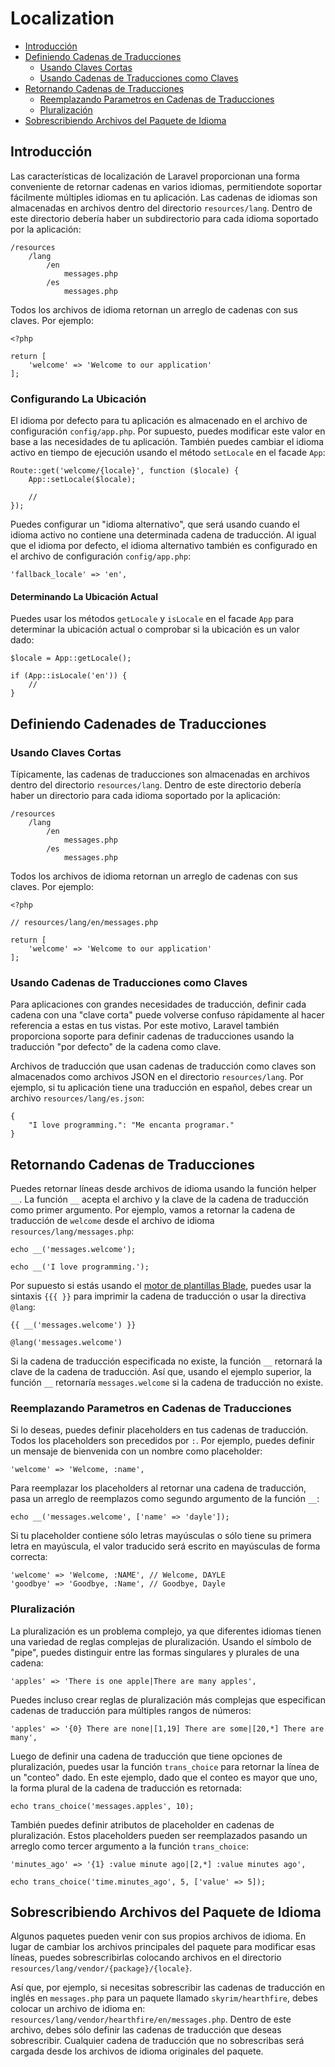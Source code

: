 # Localization

- [Introducción](#introduction)
- [Definiendo Cadenas de Traducciones](#defining-translation-strings)
    - [Usando Claves Cortas](#using-short-keys)
    - [Usando Cadenas de Traducciones como Claves](#using-translation-strings-as-keys)
- [Retornando Cadenas de Traducciones](#retrieving-translation-strings)
    - [Reemplazando Parametros en Cadenas de Traducciones](#replacing-parameters-in-translation-strings)
    - [Pluralización](#pluralization)
- [Sobrescribiendo Archivos del Paquete de Idioma](#overriding-package-language-files)

<a name="introduction"></a>
## Introducción

Las características de localización de Laravel proporcionan una forma conveniente de retornar cadenas en varios idiomas, permitiendote soportar fácilmente múltiples idiomas en tu aplicación. Las cadenas de idiomas son almacenadas en archivos dentro del directorio `resources/lang`. Dentro de este directorio debería haber un subdirectorio para cada idioma soportado por la aplicación:

    /resources
        /lang
            /en
                messages.php
            /es
                messages.php

Todos los archivos de idioma retornan un arreglo de cadenas con sus claves. Por ejemplo:

    <?php

    return [
        'welcome' => 'Welcome to our application'
    ];

### Configurando La Ubicación

El idioma por defecto para tu aplicación es almacenado en el archivo de configuración `config/app.php`. Por supuesto, puedes modificar este valor en base a las necesidades de tu aplicación. También puedes cambiar el idioma activo en tiempo de ejecución usando el método `setLocale` en el facade `App`:

    Route::get('welcome/{locale}', function ($locale) {
        App::setLocale($locale);

        //
    });

Puedes configurar un "idioma alternativo", que será usando cuando el idioma activo no contiene una determinada cadena de traducción. Al igual que el idioma por defecto, el idioma alternativo también es configurado en el archivo de configuración `config/app.php`:

    'fallback_locale' => 'en',

#### Determinando La Ubicación Actual

Puedes usar los métodos `getLocale` y `isLocale` en el facade `App` para determinar la ubicación actual o comprobar si la ubicación es un valor dado:

    $locale = App::getLocale();

    if (App::isLocale('en')) {
        //
    }

<a name="defining-translation-strings"></a>
## Definiendo Cadenades de Traducciones

<a name="using-short-keys"></a>
### Usando Claves Cortas 

Típicamente, las cadenas de traducciones son almacenadas en archivos dentro del directorio `resources/lang`. Dentro de este directorio debería haber un directorio para cada idioma soportado por la aplicación:

    /resources
        /lang
            /en
                messages.php
            /es
                messages.php

Todos los archivos de idioma retornan un arreglo de cadenas con sus claves. Por ejemplo:

    <?php

    // resources/lang/en/messages.php

    return [
        'welcome' => 'Welcome to our application'
    ];

<a name="using-translation-strings-as-keys"></a>
### Usando Cadenas de Traducciones como Claves

Para aplicaciones con grandes necesidades de traducción, definir cada cadena con una "clave corta" puede volverse confuso rápidamente al hacer referencia a estas en tus vistas. Por este motivo, Laravel también proporciona soporte para definir cadenas de traducciones usando la traducción "por defecto" de la cadena como clave.

Archivos de traducción que usan cadenas de traducción como claves son almacenados como archivos JSON en el directorio `resources/lang`. Por ejemplo, si tu aplicación tiene una traducción en español, debes crear un archivo `resources/lang/es.json`:

    {
        "I love programming.": "Me encanta programar."
    }

<a name="retrieving-translation-strings"></a>
## Retornando Cadenas de Traducciones

Puedes retornar líneas desde archivos de idioma usando la función helper `__`. La función `__` acepta el archivo y la clave de la cadena de traducción como primer argumento. Por ejemplo, vamos a retornar la cadena de traducción de `welcome` desde el archivo de idioma `resources/lang/messages.php`:

    echo __('messages.welcome');

    echo __('I love programming.');

Por supuesto si estás usando el [motor de plantillas Blade](/docs/{{version}}/blade), puedes usar la sintaxis `{{{ }}` para imprimir la cadena de traducción o usar la directiva `@lang`:

    {{ __('messages.welcome') }}

    @lang('messages.welcome')

Si la cadena de traducción especificada no existe, la función `__` retornará la clave de la cadena de traducción. Así que, usando el ejemplo superior, la función `__` retornaría `messages.welcome` si la cadena de traducción no existe.

<a name="replacing-parameters-in-translation-strings"></a>
### Reemplazando Parametros en Cadenas de Traducciones

Si lo deseas, puedes definir placeholders en tus cadenas de traducción. Todos los placeholders son precedidos por `:`. Por ejemplo, puedes definir un mensaje de bienvenida con un nombre como placeholder: 

    'welcome' => 'Welcome, :name',

Para reemplazar los placeholders al retornar una cadena de traducción, pasa un arreglo de reemplazos como segundo argumento de la función `__`:

    echo __('messages.welcome', ['name' => 'dayle']);

Si tu placeholder contiene sólo letras mayúsculas o sólo tiene su primera letra en mayúscula, el valor traducido será escrito en mayúsculas de forma correcta:

    'welcome' => 'Welcome, :NAME', // Welcome, DAYLE
    'goodbye' => 'Goodbye, :Name', // Goodbye, Dayle

<a name="pluralization"></a>
### Pluralización

La pluralización es un problema complejo, ya que diferentes idiomas tienen una variedad de reglas complejas de pluralización. Usando el símbolo de "pipe", puedes distinguir entre las formas singulares y plurales de una cadena:

    'apples' => 'There is one apple|There are many apples',

Puedes incluso crear reglas de pluralización más complejas que especifican cadenas de traducción para múltiples rangos de números:

    'apples' => '{0} There are none|[1,19] There are some|[20,*] There are many',

Luego de definir una cadena de traducción que tiene opciones de pluralización, puedes usar la función `trans_choice` para retornar la línea de un "conteo" dado. En este ejemplo, dado que el conteo es mayor que uno, la forma plural de la cadena de traducción es retornada:

    echo trans_choice('messages.apples', 10);

También puedes definir atributos de placeholder en cadenas de pluralización. Estos placeholders pueden ser reemplazados pasando un arreglo como tercer argumento a la función `trans_choice`:

    'minutes_ago' => '{1} :value minute ago|[2,*] :value minutes ago',

    echo trans_choice('time.minutes_ago', 5, ['value' => 5]);

<a name="overriding-package-language-files"></a>
## Sobrescribiendo Archivos del Paquete de Idioma

Algunos paquetes pueden venir con sus propios archivos de idioma. En lugar de cambiar los archivos principales del paquete para modificar esas líneas, puedes sobrescribirlas colocando archivos en el directorio `resources/lang/vendor/{package}/{locale}`.

Así que, por ejemplo, si necesitas sobrescribir las cadenas de traducción en inglés en `messages.php` para un paquete llamado `skyrim/hearthfire`, debes colocar un archivo de idioma en: `resources/lang/vendor/hearthfire/en/messages.php`. Dentro de este archivo, debes sólo definir las cadenas de traducción que deseas sobrescribir. Cualquier cadena de traducción que no sobrescribas será cargada desde los archivos de idioma originales del paquete.
